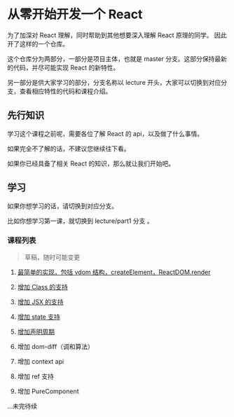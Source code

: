 # 从零开始开发一个 React

为了加深对 React 理解，同时帮助到其他想要深入理解 React 原理的同学。
因此开了这样的一个仓库。

这个仓库分为两部分，一部分是项目主体，也就是 master 分支。这部分保持最新的代码，并尽可能实现 React 的新特性。

另一部分是供大家学习的部分，分支名称以 lecture 开头，大家可以切换到对应分支，查看相应特性的代码和课程介绍。

## 先行知识

学习这个课程之前呢，需要各位了解 React 的 api，以及做了什么事情。

如果完全不了解的话，不建议您继续往下看。

如果你已经具备了相关 React 的知识，那么就让我们开始吧。

## 学习

如果你想学习的话，请切换到对应分支。

比如你想学习第一课，就切换到 lecture/part1 分支 。

### 课程列表

> 草稿，随时可能变更

1.  [最简单的实现，包括 vdom 结构，createElement，ReactDOM.render](https://github.com/azl397985856/mono-react/tree/lecture/part1)

2.  [增加 Class 的支持](https://github.com/azl397985856/mono-react/tree/lecture/part2)

3.  [增加 JSX 的支持](https://github.com/azl397985856/mono-react/tree/lecture/part3)

4.  [增加 state 支持](https://github.com/azl397985856/mono-react/tree/lecture/part4)

5.  [增加声明周期](https://github.com/azl397985856/mono-react/tree/lecture/part5)

6.  增加 dom-diff（调和算法）

7.  增加 context api

8.  增加 ref 支持

9.  增加 PureComponent

...未完待续
